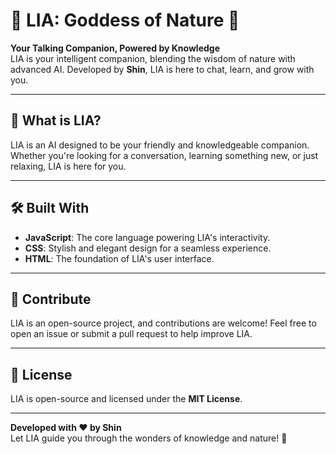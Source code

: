 # 🌿 LIA: Goddess of Nature 🌸  

**Your Talking Companion, Powered by Knowledge**  
LIA is your intelligent companion, blending the wisdom of nature with advanced AI. Developed by **Shin**, LIA is here to chat, learn, and grow with you.

---

## 🌟 What is LIA?
LIA is an AI designed to be your friendly and knowledgeable companion. Whether you're looking for a conversation, learning something new, or just relaxing, LIA is here for you.

---

## 🛠️ Built With
- **JavaScript**: The core language powering LIA's interactivity.
- **CSS**: Stylish and elegant design for a seamless experience.
- **HTML**: The foundation of LIA's user interface.

---

## 🤝 Contribute
LIA is an open-source project, and contributions are welcome! Feel free to open an issue or submit a pull request to help improve LIA.

---

## 📜 License
LIA is open-source and licensed under the **MIT License**.  

---

**Developed with ❤️ by Shin**  
Let LIA guide you through the wonders of knowledge and nature! 🌱